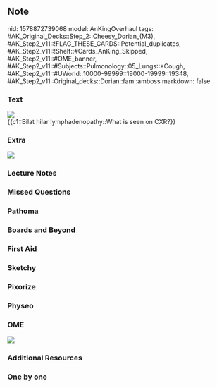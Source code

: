 ## Note
nid: 1578872739068
model: AnKingOverhaul
tags: #AK_Original_Decks::Step_2::Cheesy_Dorian_(M3), #AK_Step2_v11::!FLAG_THESE_CARDS::Potential_duplicates, #AK_Step2_v11::!Shelf::#Cards_AnKing_Skipped, #AK_Step2_v11::#OME_banner, #AK_Step2_v11::#Subjects::Pulmonology::05_Lungs::*Cough, #AK_Step2_v11::#UWorld::10000-99999::19000-19999::19348, #AK_Step2_v11::Original_decks::Dorian::fam::amboss
markdown: false

### Text
<img src="big_59b933f17f023.jpg">
<div>
  {{c1::Bilat hilar lymphadenopathy::What is seen on CXR?}}
</div>

### Extra
<img src="59b933f17f023.jpg">

### Lecture Notes


### Missed Questions


### Pathoma


### Boards and Beyond


### First Aid


### Sketchy


### Pixorize


### Physeo


### OME
<div class="ome-widget">
  <a href="https://onlinemeded.org?ref=anki"><img src=
  "_OME_AnkiFlashcards_General_4.png"></a>
</div>

### Additional Resources


### One by one

